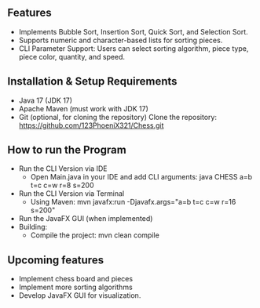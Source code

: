 ## Features
* Implements Bubble Sort, Insertion Sort, Quick Sort, and Selection Sort.
* Supports numeric and character-based lists for sorting pieces.
* CLI Parameter Support: Users can select sorting algorithm, piece type, piece color, quantity, and speed.

## Installation & Setup Requirements
* Java 17 (JDK 17)
* Apache Maven (must work with JDK 17)
* Git (optional, for cloning the repository)
Clone the repository: https://github.com/123PhoeniX321/Chess.git

## How to run the Program
* Run the CLI Version via IDE 
  * Open Main.java in your IDE and add CLI arguments: java CHESS a=b t=c c=w r=8 s=200
* Run the CLI Version via Terminal
  * Using Maven:  mvn javafx:run -Djavafx.args="a=b t=c c=w r=16 s=200"
* Run the JavaFX GUI (when implemented)
* Building: 
  * Compile the project: mvn clean compile


## Upcoming features
* Implement chess board and pieces
* Implement more sorting algorithms
* Develop JavaFX GUI for visualization.